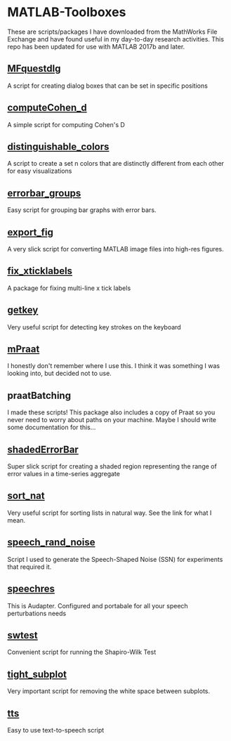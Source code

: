 # MATLAB-Toolboxes
These are scripts/packages I have downloaded from the MathWorks File Exchange and have found useful in my day-to-day research activities. This repo has been updated for use with MATLAB 2017b and later.

## [MFquestdlg](https://www.mathworks.com/matlabcentral/fileexchange/31044-specifying-questdlg-position)
A script for creating dialog boxes that can be set in specific positions

## [computeCohen_d](https://www.mathworks.com/matlabcentral/fileexchange/62957-computecohen_d-x1-x2-varargin)
A simple script for computing Cohen's D

## [distinguishable_colors](https://www.mathworks.com/matlabcentral/fileexchange/29702-generate-maximally-perceptually-distinct-colors)
A script to create a set n colors that are distinctly different from each other for easy visualizations

## [errorbar_groups](https://www.mathworks.com/matlabcentral/fileexchange/47250-pierremegevand-errorbar_groups)
Easy script for grouping bar graphs with error bars.

## [export_fig](https://www.mathworks.com/matlabcentral/fileexchange/23629-export_fig)
A very slick script for converting MATLAB image files into high-res figures.

## [fix_xticklabels](https://www.mathworks.com/matlabcentral/fileexchange/42137-fix_xticklabels-automatically-convert-xticklabels-to-multiple-line-format)
A package for fixing multi-line x tick labels

## [getkey](https://www.mathworks.com/matlabcentral/fileexchange/7465-getkey)
Very useful script for detecting key strokes on the keyboard

## [mPraat](https://fu.ff.cuni.cz/praat/)
I honestly don't remember where I use this. I think it was something I was looking into, but decided not to use.

## praatBatching
I made these scripts! This package also includes a copy of Praat so you never need to worry about paths on your machine. Maybe I should write some documentation for this...

## [shadedErrorBar](https://www.mathworks.com/matlabcentral/fileexchange/26311-raacampbell-shadederrorbar)
Super slick script for creating a shaded region representing the range of error values in a time-series aggregate

## [sort_nat](https://www.mathworks.com/matlabcentral/fileexchange/10959-sort_nat-natural-order-sort)
Very useful script for sorting lists in natural way. See the link for what I mean.

## [speech_rand_noise](https://www.mathworks.com/matlabcentral/fileexchange/55701-speech-spectrum-shaped-noise)
Script I used to generate the Speech-Shaped Noise (SSN) for experiments that required it.

## [speechres](https://caisq.github.io/)
This is Audapter. Configured and portabale for all your speech perturbations needs

## [swtest](https://www.mathworks.com/matlabcentral/fileexchange/13964-shapiro-wilk-and-shapiro-francia-normality-tests)
Convenient script for running the Shapiro-Wilk Test

## [tight_subplot](https://www.mathworks.com/matlabcentral/fileexchange/27991-tight_subplot-nh-nw-gap-marg_h-marg_w)
Very important script for removing the white space between subplots.

## [tts](https://www.mathworks.com/matlabcentral/fileexchange/18091-text-to-speech)
Easy to use text-to-speech script
